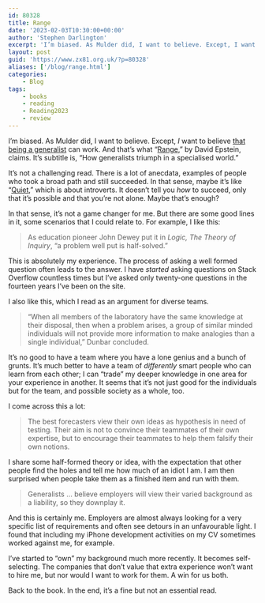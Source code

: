 ```yaml
---
id: 80328
title: Range
date: '2023-02-03T10:30:00+00:00'
author: 'Stephen Darlington'
excerpt: 'I’m biased. As Mulder did, I want to believe. Except, I want to believe that being a generalist can work. And that’s why I read “Range,” by David Epstein.'
layout: post
guid: 'https://www.zx81.org.uk/?p=80328'
aliases: ['/blog/range.html']
categories:
    - Blog
tags:
    - books
    - reading
    - Reading2023
    - review
---
```


<span style="font-size: revert;">I’m biased. As Mulder did, I want to believe. Except, </span>*I*<span style="font-size: revert;"> want to believe </span>[that being a generalist](/computing/opinion/generalist-software-engineering.html)<span style="font-size: revert;"> can work. And that’s what “</span>[Range](https://amzn.to/3l8nK8e)<span style="font-size: revert;">,” by David Epstein, claims. It’s subtitle is, “How generalists triumph in a specialised world.”</span>

It’s not a challenging read. There is a lot of anecdata, examples of people who took a broad path and still succeeded. In that sense, maybe it’s like “[Quiet](/blog/reading-2017.html),” which is about introverts. It doesn’t tell you *how* to succeed, only that it’s possible and that you’re not alone. Maybe that’s enough?

In that sense, it’s not a game changer for me. But there are some good lines in it, some scenarios that I could relate to. For example, I like this:

> As education pioneer John Dewey put it in *Logic, The Theory of Inquiry*, “a problem well put is half-solved.”

This is absolutely my experience. The process of asking a well formed question often leads to the answer. I have *started* asking questions on Stack Overflow countless times but I’ve asked only twenty-one questions in the fourteen years I’ve been on the site.

I also like this, which I read as an argument for diverse teams.

> “When all members of the laboratory have the same knowledge at their disposal, then when a problem arises, a group of similar minded individuals will not provide more information to make analogies than a single individual,” Dunbar concluded.

It’s no good to have a team where you have a lone genius and a bunch of grunts. It’s much better to have a team of *differently* smart people who can learn from each other; I can “trade” my deeper knowledge in one area for your experience in another. It seems that it’s not just good for the individuals but for the team, and possible society as a whole, too.

I come across this a lot:

> The best forecasters view their own ideas as hypothesis in need of testing. Their aim is not to convince their teammates of their own expertise, but to encourage their teammates to help them falsify their own notions.

I share some half-formed theory or idea, with the expectation that other people find the holes and tell me how much of an idiot I am. I am then surprised when people take them as a finished item and run with them.

> Generalists … believe employers will view their varied background as a liability, so they downplay it.

And this is certainly me. Employers are almost always looking for a very specific list of requirements and often see detours in an unfavourable light. I found that including my iPhone development activities on my CV sometimes worked against me, for example.

I’ve started to “own” my background much more recently. It becomes self-selecting. The companies that don’t value that extra experience won’t want to hire me, but nor would I want to work for them. A win for us both.

Back to the book. In the end, it’s a fine but not an essential read.